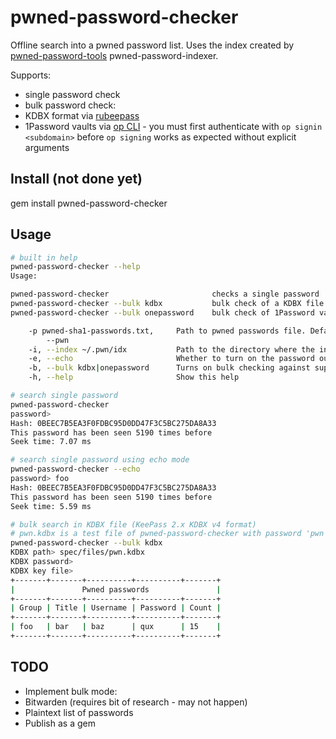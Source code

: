 # pwned-password-checker

Offline search into a pwned password list. Uses the index created by [pwned-password-tools](https://github.com/SaltwaterC/pwned-password-tools) pwned-password-indexer.

Supports:

 * single password check
 * bulk password check:
  * KDBX format via [rubeepass](https://gitlab.com/mjwhitta/rubeepass)
  * 1Password vaults via [op CLI](https://support.1password.com/command-line/) - you must first authenticate with `op signin <subdomain>` before `op signing` works as expected without explicit arguments

## Install (not done yet)

  gem install pwned-password-checker

## Usage

```bash
# built in help
pwned-password-checker --help
Usage:

pwned-password-checker                       checks a single password
pwned-password-checker --bulk kdbx           bulk check of a KDBX file
pwned-password-checker --bulk onepassword    bulk check of 1Password vaults

    -p pwned-sha1-passwords.txt,     Path to pwned passwords file. Defaults to ~/.pwn/pwned-passwords-sha1-ordered-by-hash-v7.txt
        --pwn
    -i, --index ~/.pwn/idx           Path to the directory where the index is going to be written. Defaults to ~/.pwn/idx
    -e, --echo                       Whether to turn on the password output in the prompt
    -b, --bulk kdbx|onepassword      Turns on bulk checking against supported backends: kdbx, onepassword
    -h, --help                       Show this help
```

```bash
# search single password
pwned-password-checker
password>
Hash: 0BEEC7B5EA3F0FDBC95D0DD47F3C5BC275DA8A33
This password has been seen 5190 times before
Seek time: 7.07 ms
```

```bash
# search single password using echo mode
pwned-password-checker --echo
password> foo
Hash: 0BEEC7B5EA3F0FDBC95D0DD47F3C5BC275DA8A33
This password has been seen 5190 times before
Seek time: 5.59 ms
```

```bash
# bulk search in KDBX file (KeePass 2.x KDBX v4 format)
# pwn.kdbx is a test file of pwned-password-checker with password 'pwn'
pwned-password-checker --bulk kdbx
KDBX path> spec/files/pwn.kdbx
KDBX password>
KDBX key file>
+-------+-------+----------+----------+-------+
|               Pwned passwords               |
+-------+-------+----------+----------+-------+
| Group | Title | Username | Password | Count |
+-------+-------+----------+----------+-------+
| foo   | bar   | baz      | qux      | 15    |
+-------+-------+----------+----------+-------+
```

## TODO

 * Implement bulk mode:
  * Bitwarden (requires bit of research - may not happen)
  * Plaintext list of passwords
 * Publish as a gem
